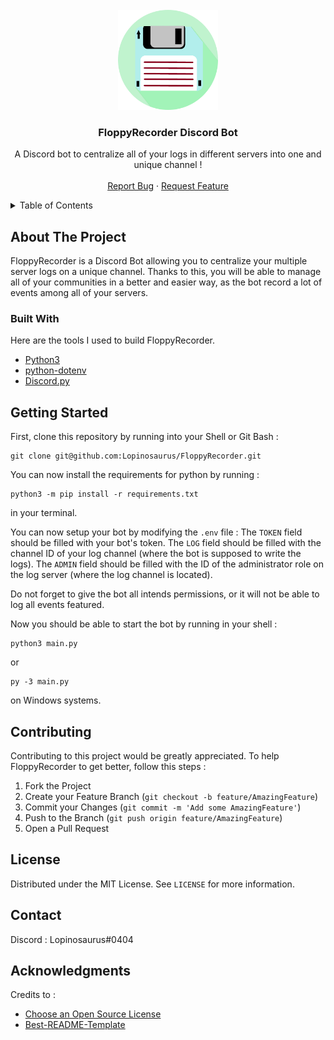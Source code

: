 <!-- PROJECT LOGO -->
<br />
<div align="center">
  <a href="https://github.com/Lopinosaurus/FloppyRecorder">
    <img src="logo.png" alt="Logo" width="160" height=160">
  </a>

  <h3 align="center">FloppyRecorder Discord Bot</h3>

  <p align="center">
    A Discord bot to centralize all of your logs in different servers into one and unique channel !
    <br />
    <br />
    <a href="https://github.com/Lopinosaurus/FloppyRecorder/issues">Report Bug</a>
    ·
    <a href="https://github.com/Lopinosaurus/FloppyRecorder/issues">Request Feature</a>
  </p>
</div>

<details>
  <summary>Table of Contents</summary>
  <ol>
    <li>
      <a href="#about-the-project">About The Project</a>
      <ul>
        <li><a href="#built-with">Built With</a></li>
      </ul>
    </li>
    <li>
      <a href="#getting-started">Getting Started</a>
    </li>
    <li><a href="#contributing">Contributing</a></li>
    <li><a href="#license">License</a></li>
    <li><a href="#contact">Contact</a></li>
    <li><a href="#acknowledgments">Acknowledgments</a></li>
  </ol>
</details>

## About The Project

FloppyRecorder is a Discord Bot allowing you to centralize your multiple server logs on a unique channel. Thanks to this, you will be able to manage all of your communities in a better and easier way, as the bot record a lot of events among all of your servers.




### Built With

Here are the tools I used to build FloppyRecorder.

* [Python3](https://www.python.org/download/releases/3.0/)
* [python-dotenv](https://pypi.org/project/python-dotenv/)
* [Discord.py](https://discordpy.readthedocs.io/en/stable/)



## Getting Started

First, clone this repository by running into your Shell or Git Bash : 

```
git clone git@github.com:Lopinosaurus/FloppyRecorder.git
```
You can now install the requirements for python by running : 
```
python3 -m pip install -r requirements.txt
```
in your terminal.   

You can now setup your bot by modifying the `.env` file : 
The `TOKEN` field should be filled with your bot's token.
The `LOG` field should be filled with the channel ID of your log channel (where the bot is supposed to write the logs).
The `ADMIN` field should be filled with the ID of the administrator role on the log server (where the log channel is located).

Do not forget to give the bot all intends permissions, or it will not be able to log all events featured.

Now you should be able to start the bot by running in your shell : 
```
python3 main.py
```
or
```
py -3 main.py
```
on Windows systems.


<!-- CONTRIBUTING -->
## Contributing

Contributing to this project would be greatly appreciated. To help FloppyRecorder to get better, follow this steps : 

1. Fork the Project
2. Create your Feature Branch (`git checkout -b feature/AmazingFeature`)
3. Commit your Changes (`git commit -m 'Add some AmazingFeature'`)
4. Push to the Branch (`git push origin feature/AmazingFeature`)
5. Open a Pull Request



<!-- LICENSE -->
## License

Distributed under the MIT License. See `LICENSE` for more information.




<!-- CONTACT -->
## Contact

Discord : Lopinosaurus#0404


<!-- ACKNOWLEDGMENTS -->
## Acknowledgments
                                
Credits to : 

* [Choose an Open Source License](https://choosealicense.com)
* [Best-README-Template](https://github.com/othneildrew/Best-README-Template)
